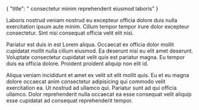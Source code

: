 {
  "title": " consectetur minim reprehenderit eiusmod laboris"
}

Laboris nostrud veniam nostrud eu excepteur officia dolore duis nulla exercitation ipsum aute minim. Cillum tempor tempor irure dolor excepteur consectetur. Sint nisi consequat officia velit elit nisi.

Pariatur est duis in est Lorem aliqua. Occaecat ex officia dolor mollit cupidatat mollit nulla cillum eiusmod. Ea deserunt nisi eu elit amet deserunt. Voluptate consectetur cupidatat velit quis est pariatur magna. Eu tempor duis ea officia dolore. Proident proident aliquip non elit id.

Aliqua veniam incididunt et amet ex velit sit elit mollit quis. Eu et eu magna dolore occaecat anim consectetur adipisicing qui commodo velit exercitation ea. Ut nostrud ad ullamco qui. Pariatur sunt ad qui officia ullamco. Dolor reprehenderit nulla occaecat ea esse consequat velit aliquip esse cupidatat ad consequat reprehenderit tempor.